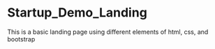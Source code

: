 # Startup_Demo_Landing
 This is a basic landing page using different elements of html, css, and bootstrap
